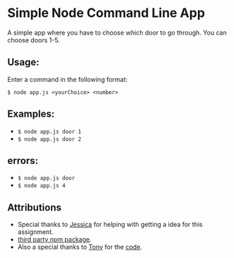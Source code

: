 # Simple Node Command Line App
A simple app where you have to choose which door to go through.
You can choose doors 1-5.

## Usage:
Enter a command in the following format:

```
$ node app.js <yourChoice> <number>
```

## Examples:
- `$ node app.js door 1`
- `$ node app.js door 2`

## errors:
- `$ node app.js door`
- `$ node app.js 4` 

## Attributions
- Special thanks to [Jessica](https://github.com/Enyorose) for helping with getting a idea for this assignment.
- [third party npm package](https://www.npmjs.com/package/chalk).
- Also a special thanks to [Tony](https://gist.github.com/acidtone) for the [code](https://github.com/sait-wbdv/in-class/blob/main/cpnt262/10-27-npm/01-spoilers-calculator-argv/app.js).
